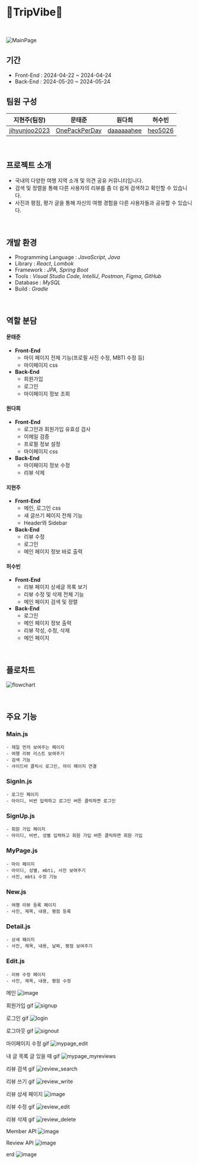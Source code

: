 # 🧳TripVibe🧳

<br>

![MainPage](https://github.com/heo5620/trip-vibe/assets/135632902/ac0a2d8e-cc21-4d95-bf4f-884ac5df11e1)

## 기간

- Front-End : 2024-04-22 ~ 2024-04-24
- Back-End : 2024-05-20 ~ 2024-05-24

## 팀원 구성 <br>

|                   지현주(팀장)                    |                      문태준                       |                   원다희                    |                허수빈                 |
| :-----------------------------------------------: | :-----------------------------------------------: | :-----------------------------------------: | :-----------------------------------: |
| [jihyunjoo2023](https://github.com/jihyunjoo2023) | [OnePackPerDay](https://github.com/onePackPerDay) | [daaaaaahee](https://github.com/daaaaaahee) | [heo5026](https://github.com/heo5620) |

<br>

## 프로젝트 소개

- 국내의 다양한 여행 지역 소개 및 의견 공유 커뮤니티입니다.
- 검색 및 정렬을 통해 다른 사용자의 리뷰를 좀 더 쉽게 검색하고 확인할 수 있습니다.
- 사진과 평점, 평가 글을 통해 자신의 여행 경험을 다른 사용자들과 공유할 수 있습니다.

<br>

## 개발 환경

- Programming Language : _JavaScript_, _Java_
- Library : _React_, _Lombok_
- Framework : _JPA, Spring Boot_
- Tools : _Visual Studio Code_, _IntelliJ_, _Postman_, _Figma_, _GitHub_
- Database : _MySQL_
- Build : _Gradle_

<br>

## 역할 분담

#### 문태준

- **Front-End**
  - 마이 페이지 전체 기능(프로필 사진 수정, MBTI 수정 등)
  - 마이페이지 css
- **Back-End**
  - 회원가입
  - 로그인
  - 마이페이지 정보 조회

#### 원다희

- **Front-End**
  - 로그인과 회원가입 유효성 검사
  - 이메일 검증
  - 프로필 정보 설정
  - 마이페이지 css
- **Back-End**
  - 마이페이지 정보 수정
  - 리뷰 삭제

#### 지현주

- **Front-End**
  - 메인, 로그인 css
  - 새 글쓰기 페이지 전체 기능
  - Header와 Sidebar
- **Back-End**
  - 리뷰 수정
  - 로그인
  - 메인 페이지 정보 바로 출력

#### 허수빈

- **Front-End**
  - 리뷰 페이지 상세글 목록 보기
  - 리뷰 수정 및 삭제 전체 기능
  - 메인 페이지 검색 및 정렬
- **Back-End**
  - 로그인
  - 메인 페이지 정보 출력
  - 리뷰 작성, 수정, 삭제
  - 메인 페이지

<br>

## 플로차트

![flowchart](https://github.com/heo5620/trip-vibe/assets/167669944/8afb98fd-ff74-4369-b664-473a904f3104)

<br>

## 주요 기능

### Main.js

    - 제일 먼저 보여주는 페이지
    - 여행 리뷰 리스트 보여주기
    - 검색 기능
    - 사이드바 클릭시 로그인, 마이 페이지 연결

### SignIn.js

    - 로그인 페이지
    - 아이디, 비번 입력하고 로그인 버튼 클릭하면 로그인

### SignUp.js

    - 회원 가입 페이지
    - 아이디, 비번, 성별 입력하고 회원 가입 버튼 클릭하면 회원 가입

### MyPage.js

    - 마이 페이지
    - 아이디, 성별, mbti, 사진 보여주기
    - 사진, mbti 수정 기능

### New.js

    - 여행 리뷰 등록 페이지
    - 사진, 제목, 내용, 평점 등록

### Detail.js

    - 상세 페이지
    - 사진, 제목, 내용, 날짜, 평점 보여주기

### Edit.js

    - 리뷰 수정 페이지
    - 사진, 제목, 내용, 평점 수정

메인
![image](https://github.com/heo5620/trip-vibe/assets/167669944/a9f3fa84-e477-405d-ad5d-a31cb933a432)

회원가입 gif
![signup](https://github.com/heo5620/trip-vibe/assets/167669944/83c41fc3-0710-4b07-8712-14c5f5ae8fd5)

로그인 gif
![login](https://github.com/heo5620/trip-vibe/assets/167669944/d46d51fe-53d5-41c4-887c-60f7531ceaca)

로그아웃 gif
![signout](https://github.com/heo5620/trip-vibe/assets/167669944/bb9c3ec9-8668-4ff0-ad3c-02ea33921c89)

마이페이지 수정 gif
![mypage_edit](https://github.com/heo5620/trip-vibe/assets/167669944/7ee23c00-b73e-4e14-8d8f-b9e578578dfe)

내 글 목록 글 있을 때 gif
![mypage_myreviews](https://github.com/heo5620/trip-vibe/assets/167669944/8a82ff8f-6e5c-4ac3-85c5-bd0aca6ee451)

리뷰 검색 gif
![review_search](https://github.com/heo5620/trip-vibe/assets/167669944/0dac8253-9833-4ea2-9380-b1b2081954c7)

리뷰 쓰기 gif
![review_write](https://github.com/heo5620/trip-vibe/assets/167669944/dc44613f-3dab-417d-987f-34e28be33096)

리뷰 상세 페이지
![image](https://github.com/heo5620/trip-vibe/assets/167669944/c2f6c80e-6665-40de-abeb-a137e61433c2)

리뷰 수정 gif
![review_edit](https://github.com/heo5620/trip-vibe/assets/167669944/d58b757b-eb94-42f4-9ef8-8a5f0a7f4ec6)

리뷰 삭제 gif
![review_delete](https://github.com/heo5620/trip-vibe/assets/167669944/88b8ed53-a1ee-4fd8-bf66-828634ab80c8)

Member API
![image](https://github.com/heo5620/trip-vibe/assets/167669944/c169c932-70e9-401c-ba25-56031f7ec3f4)

Review API
![image](https://github.com/heo5620/trip-vibe/assets/167669944/c9f28e05-6a9f-4c31-9b30-7594b03c992c)

erd
![image](https://github.com/heo5620/trip-vibe/assets/167669944/b9aa77f9-51bf-4890-8c21-aaced89962f8)
